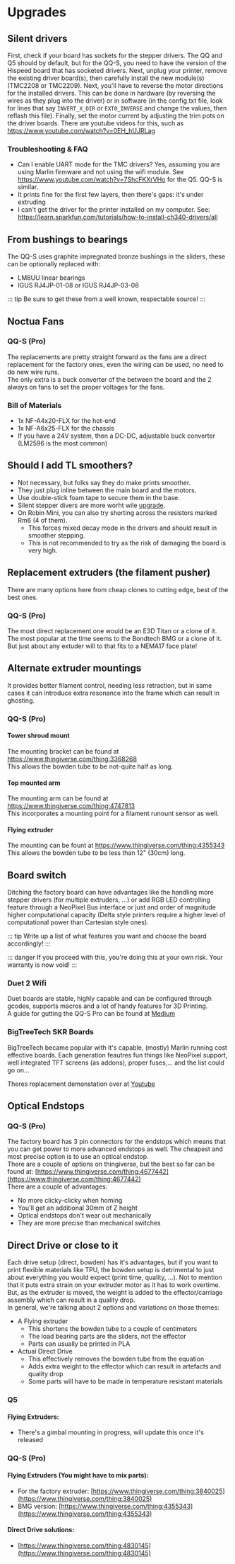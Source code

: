 # Upgrades

## Silent drivers <Badge text="easy"/> <Badge text="cheap"/>

First, check if your board has sockets for the stepper drivers. The QQ and Q5 should by default, but for the QQ-S, you need to have the version of the Hispeed board that has socketed drivers. Next, unplug your printer, remove the existing driver board(s), then carefully install the new module(s) (TMC2208 or TMC2209). Next, you'll have to reverse the motor directions for the installed drivers. This can be done in hardware (by reversing the wires as they plug into the driver) or in software (in the config.txt file, look for lines that say `INVERT_X_DIR` or `EXT0_INVERSE` and change the values, then reflash this file). Finally, set the motor current by adjusting the trim pots on the driver boards. There are youtube videos for this, such as <https://www.youtube.com/watch?v=0EH_hUJRLag>

### Troubleshooting & FAQ

- Can I enable UART mode for the TMC drivers?
  Yes, assuming you are using Marlin firmware and not using the wifi module. See <https://www.youtube.com/watch?v=7ShcFKXrVHo> for the Q5. QQ-S is similar.
- It prints fine for the first few layers, then there's gaps: it's under extruding
- I can't get the driver for the printer installed on my computer.
  See: <https://learn.sparkfun.com/tutorials/how-to-install-ch340-drivers/all>

## From bushings to bearings <Badge text="easy"/>

The QQ-S uses graphite impregnated bronze bushings in the sliders, these can be optionally replaced with:

- LM8UU linear bearings
- IGUS RJ4JP-01-08 or IGUS RJ4JP-03-08

::: tip
Be sure to get these from a well known, respectable source!
:::

## Noctua Fans <Badge text="medium"/>

### QQ-S (Pro)

The replacements are pretty straight forward as the fans are a direct replacement for the factory ones, even the wiring can be used, no need to do new wire runs.  
The only extra is a buck converter of the between the board and the 2 always on fans to set the proper voltages for the fans.

### Bill of Materials

- 1x NF-A4x20-FLX for the hot-end
- 1x NF-A6x25-FLX for the chassis
- If you have a 24V system, then a DC-DC, adjustable buck converter (LM2596 is the most common)

## Should I add TL smoothers?

- Not necessary, but folks say they do make prints smoother.
- They just plug inline between the main board and the motors.
- Use double-stick foam tape to secure them in the base.
- Silent stepper divers are more worht wile [upgrade](/guide/upgrades.html#silent-drivers).
- On Robin Mini, you can also try shorting across the resistors marked Rm6 (4 of them).
  - This forces mixed decay mode in the drivers and should result in smoother stepping.
  - This is not recommended to try as the risk of damaging the board is very high.

## Replacement extruders (the filament pusher) <Badge text="easy"/>

There are many options here from cheap clones to cutting edge, best of the best ones.

### QQ-S (Pro)

The most direct replacement one would be an E3D Titan or a clone of it.  
The most popular at the time seems to the Bondtech BMG or a clone of it.  
But just about any extuder will to that fits to a NEMA17 face plate!

## Alternate extruder mountings

It provides better filament control, needing less retraction, but in same cases it can introduce extra resonance into the frame which can result in ghosting.

### QQ-S (Pro)

#### Tower shroud mount

The mounting bracket can be found at <https://www.thingiverse.com/thing:3368268>  
This allows the bowden tube to be not-quite half as long.

#### Top mounted arm

The mounting arm can be found at <https://www.thingiverse.com/thing:4747813>  
This incorporates a mounting point for a filament runount sensor as well.

#### Flying extruder

The mounting can be fount at <https://www.thingiverse.com/thing:4355343>  
This allows the bowden tube to be less than 12" (30cm) long.

## Board switch

Ditching the factory board can have advantages like the handling more stepper drivers (for multiple extruders, ...) or add RGB LED controlling feature through a NeoPixel Bus interface or just and order of magnitude higher computational capacity (Delta style printers require a higher level of computational power than Cartesian style ones).

::: tip
Write up a list of what features you want and choose the board accordingly!
:::

::: danger
If you proceed with this, you're doing this at your own risk. Your warranty is now void!
:::

### Duet 2 Wifi <Badge text="challenging"/>

Duet boards are stable, highly capable and can be configured through gcodes, supports macros and a lot of handy features for 3D Printing.  
A guide for gutting the QQ-S Pro can be found at [Medium](https://meki.medium.com/flsun-qq-s-and-duet-2-wifi-91b9c5419668)

### BigTreeTech SKR Boards <Badge text="not so hard"/>

BigTreeTech became popular with it's capable, (mostly) Marlin running cost effective boards. Each generation feautres fun things like NeoPixel support, well integrated TFT screens (as addons), proper fuses,... and the list could go on...

Theres replacement demonstation over at [Youtube](https://www.youtube.com/watch?v=lo4q7uVZlwU&ab_channel=EEtransmit)

## Optical Endstops

### QQ-S (Pro) <Badge text="easy"/> <Badge text="cheap"/>

The factory board has 3 pin connectors for the endstops which means that you can get power to more advanced endstops as well. The cheapest and most precise option is to use an optical endstop.  
There are a couple of options on thingiverse, but the best so far can be found at: [https://www.thingiverse.com/thing:4677442](https://www.thingiverse.com/thing:4677442)  
There are a couple of advantages:

- No more clicky-clicky when homing
- You'll get an additional 30mm of Z height
- Optical endstops don't wear out mechanically
- They are more precise than mechanical switches

## Direct Drive or close to it

Each drive setup (direct, bowden) has it's advantages, but if you want to print flexible materials like TPU, the bowden setup is detrimental to just about everything you would expect (print time, quality, ...). Not to mention that it puts extra strain on your extruder motor as it has to work overtime.  
But, as the extruder is moved, the weight is added to the effector/carriage assembly which can result in a quality drop.  
In general, we're talking about 2 options and variations on those themes:
 * A Flying extruder
   * This shortens the bowden tube to a couple of centimeters
   * The load bearing parts are the sliders, not the effector
   * Parts can usually be printed in PLA
 * Actual Direct Drive 
   * This effectively removes the bowden tube from the equation
   * Adds extra weight to the effector which can result in artefacts and quality drop
   * Some parts will have to be made in temperature resistant materials

### Q5

#### Flying Extruders:
 * There's a gimbal mounting in progress, will update this once it's released

### QQ-S (Pro)

#### Flying Extruders (You might have to mix parts):
 * For the factory extruder: [https://www.thingiverse.com/thing:3840025](https://www.thingiverse.com/thing:3840025)
 * BMG version: [https://www.thingiverse.com/thing:4355343](https://www.thingiverse.com/thing:4355343)


#### Direct Drive solutions: 
 * [https://www.thingiverse.com/thing:4830145](https://www.thingiverse.com/thing:4830145)
